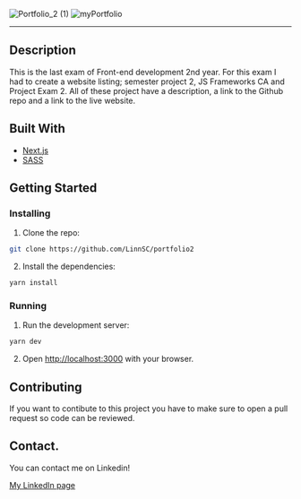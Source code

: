 ![Portfolio_2 (1)](https://user-images.githubusercontent.com/71352428/173153241-d5dfdd6f-d844-423c-b98f-0f46ad571964.png)
![myPortfolio](https://user-images.githubusercontent.com/71352428/173153017-5ed67d11-5d90-420d-bc22-1c75963fd382.png)

---

## Description

This is the last exam of Front-end development 2nd year. For this exam I had to create a website listing; semester project 2, JS Frameworks CA and Project Exam 2. All of these project have a description, a link to the Github repo and a link to the live website. 


## Built With

- [Next.js](https://nextjs.org/docs/getting-started)
- [SASS](https://sass-lang.com)

## Getting Started

### Installing

1. Clone the repo:

```bash
git clone https://github.com/LinnSC/portfolio2

```

2. Install the dependencies:

```bash
yarn install
```

### Running

1. Run the development server:

```bash
yarn dev
```

2. Open [http://localhost:3000](http://localhost:3000) with your browser.

## Contributing

If you want to contibute to this project you have to make sure to open a pull request so code can be reviewed.

## Contact.

You can contact me on Linkedin!

[My LinkedIn page](https://www.linkedin.com/in/linn-corneliussen-246b0b56/)
